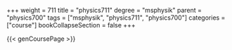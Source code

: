 +++
weight = 711
title = "physics711"
degree = "msphysik"
parent = "physics700"
tags = ["msphysik", "physics711", "physics700"]
categories = ["course"]
bookCollapseSection = false
+++

{{< genCoursePage >}}
